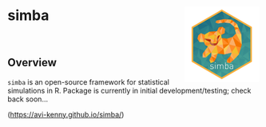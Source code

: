 # simba <img src='man/figures/logo.png' align="right" height="150" />

<br>

## Overview

`simba` is an open-source framework for statistical simulations in R. Package is currently in initial development/testing; check back soon...

(https://avi-kenny.github.io/simba/)
